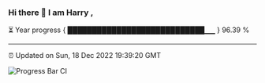 ### Hi there 👋 I am Harry , 

⏳ Year progress { ████████████████████████████▁▁ } 96.39 %

---

⏰ Updated on Sun, 18 Dec 2022 19:39:20 GMT

![Progress Bar CI](https://github.com/duykhang68/duykhang68/workflows/Progress%20Bar%20CI/badge.svg)
